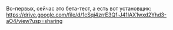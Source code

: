 Во-первых, сейчас это бета-тест, а есть вот установщик:
https://drive.google.com/file/d/1cSqi4zrrE3Qf-J41IAX1wxd2Yhd3-aO4/view?usp=sharing
